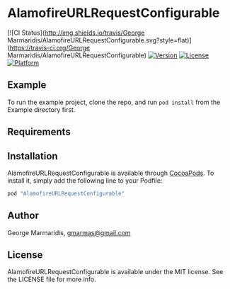 # AlamofireURLRequestConfigurable

[![CI Status](http://img.shields.io/travis/George Marmaridis/AlamofireURLRequestConfigurable.svg?style=flat)](https://travis-ci.org/George Marmaridis/AlamofireURLRequestConfigurable)
[![Version](https://img.shields.io/cocoapods/v/AlamofireURLRequestConfigurable.svg?style=flat)](http://cocoapods.org/pods/AlamofireURLRequestConfigurable)
[![License](https://img.shields.io/cocoapods/l/AlamofireURLRequestConfigurable.svg?style=flat)](http://cocoapods.org/pods/AlamofireURLRequestConfigurable)
[![Platform](https://img.shields.io/cocoapods/p/AlamofireURLRequestConfigurable.svg?style=flat)](http://cocoapods.org/pods/AlamofireURLRequestConfigurable)

## Example

To run the example project, clone the repo, and run `pod install` from the Example directory first.

## Requirements

## Installation

AlamofireURLRequestConfigurable is available through [CocoaPods](http://cocoapods.org). To install
it, simply add the following line to your Podfile:

```ruby
pod "AlamofireURLRequestConfigurable"
```

## Author

George Marmaridis, gmarmas@gmail.com

## License

AlamofireURLRequestConfigurable is available under the MIT license. See the LICENSE file for more info.
